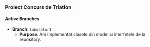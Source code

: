 ### Proiect Concurs de Triatlon
#### Active Branches
- **Branch**: `laborator1`
  - **Purpose**: Am implementat clasele din model si interfetele de la repository.
